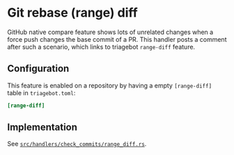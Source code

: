# Git rebase (range) diff

GitHub native compare feature shows lots of unrelated changes when a force push changes the base commit of a PR.
This handler posts a comment after such a scenario, which links to triagebot `range-diff` feature.

## Configuration

This feature is enabled on a repository by having a empty `[range-diff]` table in `triagebot.toml`:

```toml
[range-diff]
```

## Implementation

See [`src/handlers/check_commits/range_diff.rs`](https://github.com/rust-lang/triagebot/blob/HEAD/src/handlers/check_commits/force_push_range_diff.rs).
